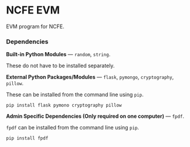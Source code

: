 # NCFE EVM

EVM program for NCFE.

### Dependencies

**Built-in Python Modules** — `random`, `string`.

These do not have to be installed separately.

**External Python Packages/Modules** — `flask`, `pymongo`, `cryptography`, `pillow`.

These can be installed from the command line using `pip`.

    pip install flask pymono cryptography pillow

**Admin Specific Dependencies (Only required on one computer)** — `fpdf`.

`fpdf` can be installed from the command line using `pip`.

    pip install fpdf
